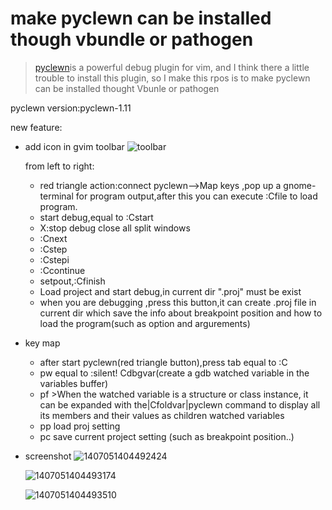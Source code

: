 # make pyclewn can be installed though vbundle or pathogen

> [pyclewn](http://pyclewn.sourceforge.net/)is a powerful debug plugin for vim, and I think there a little trouble to install this plugin, so I make this rpos is to make pyclewn can be installed thought Vbunle or pathogen

pyclewn version:pyclewn-1.11

new feature:

- add icon in gvim toolbar
   ![toolbar](https://cloud.githubusercontent.com/assets/4246425/3483964/08cf1d4a-039b-11e4-9aab-498cb65956da.png)

   from left to right:

   * red triangle action:connect pyclewn-->Map keys ,pop up a gnome-terminal for program output,after this you can execute :Cfile to load program.
   * start debug,equal to :Cstart
   * X:stop debug close all split windows
   * :Cnext
   * :Cstep
   * :Cstepi
   * :Ccontinue
   * setpout,:Cfinish
   * Load project and start debug,in current dir ".proj" must be exist
   * when you are debugging ,press this button,it can create .proj file in current dir which save the info about breakpoint position and how to load the program(such as option and argurements)
- key map
	* after start pyclewn(red triangle button),press tab equal to :C
	* <leader>pw equal to :silent! Cdbgvar(create a gdb watched variable in the variables buffer)
	* <leader>pf  >When the watched variable is a structure or class instance, it can be expanded
with the|Cfoldvar|pyclewn command to display all its members and their values
as children watched variables
	* <leader>pp load proj setting
	* <leader>pc save current project setting (such as breakpoint position..)
	
- screenshot
	![1407051404492424](https://cloud.githubusercontent.com/assets/4246425/3483972/503dde1e-039b-11e4-9f95-2b6cb73f5b02.gif)

	![1407051404493174](https://cloud.githubusercontent.com/assets/4246425/3484051/8b54fbac-039d-11e4-8062-540a6612bbb5.gif)

	![1407051404493510](https://cloud.githubusercontent.com/assets/4246425/3484056/a59f4c38-039d-11e4-8186-6c63e4c55bd9.gif)
